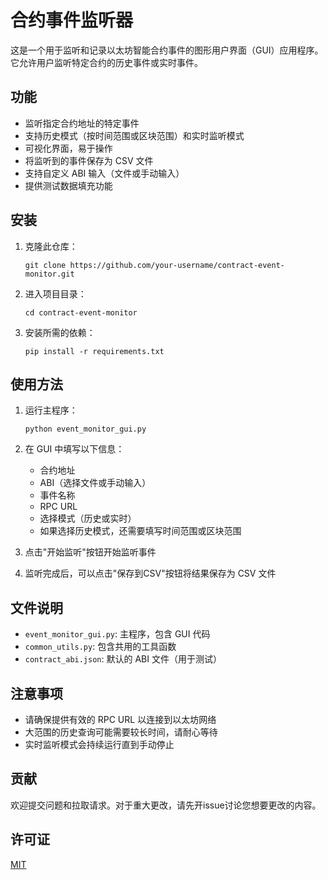 # 合约事件监听器

这是一个用于监听和记录以太坊智能合约事件的图形用户界面（GUI）应用程序。它允许用户监听特定合约的历史事件或实时事件。

## 功能

- 监听指定合约地址的特定事件
- 支持历史模式（按时间范围或区块范围）和实时监听模式
- 可视化界面，易于操作
- 将监听到的事件保存为 CSV 文件
- 支持自定义 ABI 输入（文件或手动输入）
- 提供测试数据填充功能

## 安装

1. 克隆此仓库：
   ```
   git clone https://github.com/your-username/contract-event-monitor.git
   ```

2. 进入项目目录：
   ```
   cd contract-event-monitor
   ```

3. 安装所需的依赖：
   ```
   pip install -r requirements.txt
   ```

## 使用方法

1. 运行主程序：
   ```
   python event_monitor_gui.py
   ```

2. 在 GUI 中填写以下信息：
   - 合约地址
   - ABI（选择文件或手动输入）
   - 事件名称
   - RPC URL
   - 选择模式（历史或实时）
   - 如果选择历史模式，还需要填写时间范围或区块范围

3. 点击"开始监听"按钮开始监听事件

4. 监听完成后，可以点击"保存到CSV"按钮将结果保存为 CSV 文件

## 文件说明

- `event_monitor_gui.py`: 主程序，包含 GUI 代码
- `common_utils.py`: 包含共用的工具函数
- `contract_abi.json`: 默认的 ABI 文件（用于测试）

## 注意事项

- 请确保提供有效的 RPC URL 以连接到以太坊网络
- 大范围的历史查询可能需要较长时间，请耐心等待
- 实时监听模式会持续运行直到手动停止

## 贡献

欢迎提交问题和拉取请求。对于重大更改，请先开issue讨论您想要更改的内容。

## 许可证

[MIT](https://choosealicense.com/licenses/mit/)
